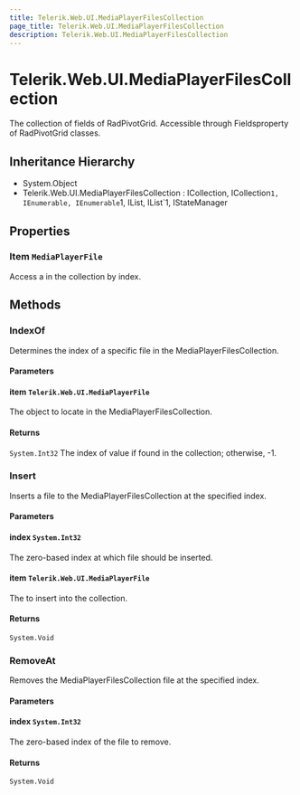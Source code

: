 ```yaml
---
title: Telerik.Web.UI.MediaPlayerFilesCollection
page_title: Telerik.Web.UI.MediaPlayerFilesCollection
description: Telerik.Web.UI.MediaPlayerFilesCollection
---
```


# Telerik.Web.UI.MediaPlayerFilesCollection

The collection of fields of RadPivotGrid. Accessible through
            Fieldsproperty of RadPivotGrid classes.

## Inheritance Hierarchy

* System.Object
* Telerik.Web.UI.MediaPlayerFilesCollection : ICollection, ICollection`1, IEnumerable, IEnumerable`1, IList, IList`1, IStateManager

## Properties

###  Item `MediaPlayerFile`

Access a  in the collection by index.

## Methods

###  IndexOf

Determines the index of a specific file in the
            MediaPlayerFilesCollection.

#### Parameters

#### item `Telerik.Web.UI.MediaPlayerFile`

The object to locate in the MediaPlayerFilesCollection.

#### Returns

`System.Int32` The index of value if found in the collection;
            otherwise, -1.

###  Insert

Inserts a file to the MediaPlayerFilesCollection at the specified
            index.

#### Parameters

#### index `System.Int32`

The zero-based index at which file should be
            inserted.

#### item `Telerik.Web.UI.MediaPlayerFile`

The  to insert into the collection.

#### Returns

`System.Void` 

###  RemoveAt

Removes the MediaPlayerFilesCollection file at the specified
            index.

#### Parameters

#### index `System.Int32`

The zero-based index of the file to remove.

#### Returns

`System.Void` 

